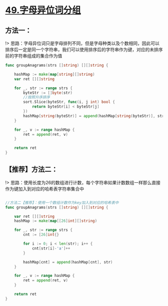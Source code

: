 # [49.字母异位词分组](https://leetcode-cn.com/problems/group-anagrams/)


## 方法一：

!> 思路：字母异位词只是字母排列不同，但是字母种类以及个数相同，因此可以排序后一定是同一个字符串，我们可以使用排序后的字符串作为键，对应的未排序前的字符串组成的集合作为值

```go
func groupAnagrams(strs []string) [][]string {

	hashMap := make(map[string][]string)
	var ret [][]string

	for _, str := range strs {
		byteStr := []byte(str)
		//按照升序排序
		sort.Slice(byteStr, func(i, j int) bool {
			return byteStr[i] < byteStr[j]
		})
		hashMap[string(byteStr)] = append(hashMap[string(byteStr)], str)
	}

	for _, v := range hashMap {
		ret = append(ret, v)
	}

	return ret
}
```

## 【推荐】方法二：
!> 思路：使用长度为26的数组进行计数，每个字符串如果计数数组一样那么直接作为键加入到对应的哈希表字符串集合中

```go

//方法二【推荐】：使用一个数组计数作为key加入到对应的哈希表中
func groupAnagrams(strs []string) [][]string {

	var ret [][]string
	hashMap := make(map[[26]int][]string)

	for _, str := range strs {
		cnt := [26]int{}

		for i := 0; i < len(str); i++ {
			cnt[str[i]-'a']++
		}

		hashMap[cnt] = append(hashMap[cnt], str)
	}

	for _, v := range hashMap {
		ret = append(ret, v)
	}

	return ret
}

```